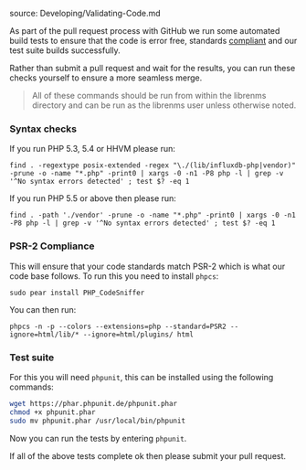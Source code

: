 source: Developing/Validating-Code.md

As part of the pull request process with GitHub we run some automated build tests to ensure that 
the code is error free, standards [compliant](http://docs.librenms.org/Developing/Code-Guidelines/)
and our test suite builds successfully.

Rather than submit a pull request and wait for the results, you can run these checks yourself to ensure 
a more seamless merge.

> All of these commands should be run from within the librenms directory and can be run as the librenms user 
unless otherwise noted.

### Syntax checks
If you run PHP 5.3, 5.4 or HHVM please run:

`find . -regextype posix-extended -regex "\./(lib/influxdb-php|vendor)" -prune -o -name "*.php" -print0 | xargs -0 -n1 -P8 php -l | grep -v '^No syntax errors detected' ; test $? -eq 1`

If you run PHP 5.5 or above then please run:

`find . -path './vendor' -prune -o -name "*.php" -print0 | xargs -0 -n1 -P8 php -l | grep -v '^No syntax errors detected' ; test $? -eq 1`

### PSR-2 Compliance
This will ensure that your code standards match PSR-2 which is what our code base follows. To run this you need to install `phpcs`:

`sudo pear install PHP_CodeSniffer`

You can then run:

`phpcs -n -p --colors --extensions=php --standard=PSR2 --ignore=html/lib/* --ignore=html/plugins/ html`

### Test suite
For this you will need `phpunit`, this can be installed using the following commands:

```bash
wget https://phar.phpunit.de/phpunit.phar
chmod +x phpunit.phar
sudo mv phpunit.phar /usr/local/bin/phpunit
```

Now you can run the tests by entering `phpunit`.

If all of the above tests complete ok then please submit your pull request. 
